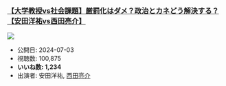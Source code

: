 ### [【大学教授vs社会課題】厳罰化はダメ？政治とカネどう解決する？【安田洋祐vs西田亮介】](https://www.youtube.com/watch?v=H6v4OZL_LSs)
[![](https://img.youtube.com/vi/H6v4OZL_LSs/sddefault.jpg)](https://www.youtube.com/watch?v=H6v4OZL_LSs)
-   公開日: 2024-07-03
-   視聴数: 100,875
-   **いいね数: 1,234**
-   出演者: 安田洋祐, [西田亮介](/rehacq_fan/people/西田亮介 "wikilink")
